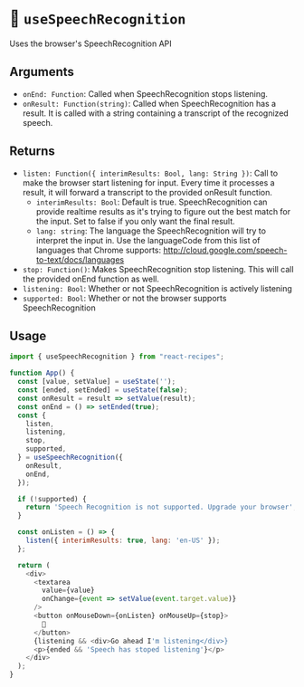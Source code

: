 # 🍖 `useSpeechRecognition`

Uses the browser's SpeechRecognition API

## Arguments

- `onEnd: Function`: Called when SpeechRecognition stops listening.
- `onResult: Function(string)`: Called when SpeechRecognition has a result. It is called with a string containing a transcript of the recognized speech.

## Returns

- `listen: Function({ interimResults: Bool, lang: String })`: Call to make the browser start listening for input. Every time it processes a result, it will forward a transcript to the provided onResult function.
  - `interimResults: Bool`: Default is true. SpeechRecognition can provide realtime results as it's trying to figure out the best match for the input. Set to false if you only want the final result.
  - `lang: string`: The language the SpeechRecognition will try to interpret the input in. Use the languageCode from this list of languages that Chrome supports: http://cloud.google.com/speech-to-text/docs/languages
- `stop: Function()`: Makes SpeechRecognition stop listening. This will call the provided onEnd function as well.
- `listening: Bool`: Whether or not SpeechRecognition is actively listening
- `supported: Bool`: Whether or not the browser supports SpeechRecognition

## Usage


```js
import { useSpeechRecognition } from "react-recipes";

function App() {
  const [value, setValue] = useState('');
  const [ended, setEnded] = useState(false);
  const onResult = result => setValue(result);
  const onEnd = () => setEnded(true);
  const {
    listen,
    listening,
    stop,
    supported,
  } = useSpeechRecognition({
    onResult,
    onEnd,
  });

  if (!supported) {
    return 'Speech Recognition is not supported. Upgrade your browser';
  }

  const onListen = () => {
    listen({ interimResults: true, lang: 'en-US' });
  };

  return (
    <div>
      <textarea
        value={value}
        onChange={event => setValue(event.target.value)}
      />
      <button onMouseDown={onListen} onMouseUp={stop}>
        🎤
      </button>
      {listening && <div>Go ahead I'm listening</div>}
      <p>{ended && 'Speech has stoped listening'}</p>
    </div>
  );
}
```
